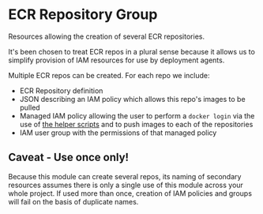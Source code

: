 # ECR Repository Group

Resources allowing the creation of several ECR repositories.

It's been chosen to treat ECR repos in a plural sense because it allows us to simplify provision of IAM resources for use by deployment agents.

Multiple ECR repos can be created. For each repo we include:

* ECR Repository definition
* JSON describing an IAM policy which allows this repo's images to be pulled
* Managed IAM policy allowing the user to perform a `docker login` via the use of [the helper scripts](../../scripts/ecr-repository/README.md) and to push images to each of the repositories
* IAM user group with the permissions of that managed policy

## Caveat - Use once only!

Because this module can create several repos, its naming of secondary resources assumes there is only a single use of this module across your whole project. If used more than once, creation of IAM policies and groups will fail on the basis of duplicate names.
